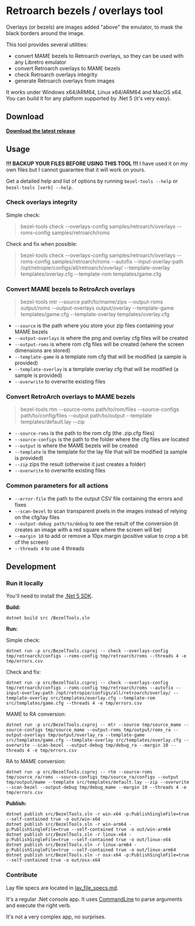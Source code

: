# Retroarch bezels / overlays tool

Overlays (or bezels) are images added "above" the emulator, to mask the black borders around the image.

This tool provides several utilities:

- convert MAME bezels to Retroarch overlays, so they can be used with any Libretro emulator
- convert Retroarch overlays to MAME bezels
- check Retroarch overlays integrity
- generate Retroarch overlays from images

It works under Windows x64/ARM64, Linux x64/ARM64 and MacOS x64. You can build it for any platform supported by .Net 5 (it's very easy).

## Download

**[Download the latest release](https://github.com/cosmo0/mame-retroarch-bezel-converter/releases)**

## Usage

**!!! BACKUP YOUR FILES BEFORE USING THIS TOOL !!!** I have used it on my own files but I cannot guarantee that it will work on yours.

Get a detailed help and list of options by running `bezel-tools --help` or `bezel-tools [verb] --help`.

### Check overlays integrity

Simple check:

> bezel-tools check --overlays-config samples/retroarch/overlays --roms-config samples/retroarch/roms

Check and fix when possible:

> bezel-tools check --overlays-config samples/retroarch/overlays --roms-config samples/retroarch/roms --autofix --input-overlay-path /opt/retropie/configs/all/retroarch/overlay/ --template-overlay templates/overlay.cfg --template-rom templates/game.cfg

### Convert MAME bezels to RetroArch overlays

> bezel-tools mtr --source path/to/mame/zips --output-roms output/roms --output-overlays output/overlay --template-game templates/game.cfg --template-overlay templates/overlay.cfg

- `--source` is the path where you store your zip files containing your MAME bezels
- `--output-overlays` is where the png and overlay cfg files will be created
- `--output-roms` is where rom cfg files will be created (where the screen dimensions are stored)
- `--template-game` is a template rom cfg that will be modified (a sample is provided)
- `--template-overlay` is a template overlay cfg that will be modified (a sample is provided)
- `--overwrite` to overwrite existing files

### Convert RetroArch overlays to MAME bezels

> bezel-tools rtm --source-roms path/to/rom/files --source-configs path/to/config/files --output path/to/output --template templates/default.lay --zip

- `--source-roms` is the path to the rom cfg (the .zip.cfg files)
- `--source-configs` is the path to the folder where the cfg files are located
- `--output` is where the MAME bezels will be created
- `--template` is the template for the lay file that will be modified (a sample is provided)
- `--zip` zips the result (otherwise it just creates a folder)
- `--overwrite` to overwrite existing files

### Common parameters for all actions

- `--error-file` the path to the output CSV file containing the errors and fixes
- `--scan-bezel` to scan transparent pixels in the images instead of relying on the cfg/lay files
- `--output-debug path/to/debug` to see the result of the conversion (it creates an image with a red square where the screen will be)
- `--margin 10` to add or remove a 10px margin (positive value to crop a bit of the screen)
- `--threads 4` to use 4 threads

## Development

### Run it locally

You'll need to install the [.Net 5 SDK](https://dotnet.microsoft.com/download/dotnet/5.0).

**Build:**

`dotnet build src /BezelTools.sln`

**Run:**

Simple check:

`dotnet run -p src/BezelTools.csproj -- check
    --overlays-config tmp/retroarch/configs
    --roms-config tmp/retroarch/roms
    --threads 4
    -e tmp/errors.csv`

Check and fix:

`dotnet run -p src/BezelTools.csproj -- check
    --overlays-config tmp/retroarch/configs
    --roms-config tmp/retroarch/roms
    --autofix
    --input-overlay-path /opt/retropie/configs/all/retroarch/overlay/
    --template-overlay src/templates/overlay.cfg
    --template-rom src/templates/game.cfg
    --threads 4
    -e tmp/errors.csv`

MAME to RA conversion:

`dotnet run -p src/BezelTools.csproj -- mtr
    --source tmp/source_mame
    --source-configs tmp/source_mame
    --output-roms tmp/output/roms_ra
    --output-overlays tmp/output/overlay_ra
    --template-game src/templates/game.cfg
    --template-overlay src/templates/overlay.cfg
    --overwrite
    --scan-bezel
    --output-debug tmp/debug_ra
    --margin 10
    --threads 4
    -e tmp/errors.csv`

RA to MAME conversion:

`dotnet run -p src/BezelTools.csproj -- rtm
    --source-roms tmp/source_ra/roms
    --source-configs tmp/source_ra/configs
    --output tmp/output/mame
    --template src/templates/default.lay
    --zip
    --overwrite
    --scan-bezel
    --output-debug tmp/debug_mame
    --margin 10
    --threads 4
    -e tmp/errors.csv`

**Publish:**

````shell
dotnet publish src/BezelTools.sln -r win-x64 -p:PublishSingleFile=true --self-contained true -o out/win-x64
dotnet publish src/BezelTools.sln -r win-arm64 -p:PublishSingleFile=true --self-contained true -o out/win-arm64
dotnet publish src/BezelTools.sln -r linux-x64 -p:PublishSingleFile=true --self-contained true -o out/linux-x64
dotnet publish src/BezelTools.sln -r linux-arm64 -p:PublishSingleFile=true --self-contained true -o out/linux-arm64
dotnet publish src/BezelTools.sln -r osx-x64 -p:PublishSingleFile=true --self-contained true -o out/osx-x64
````

### Contribute

Lay file specs are located in [lay_file_specs.md](lay_files_specs.md).

It's a regular .Net console app. It uses [CommandLine](https://github.com/commandlineparser/commandline)
to parse arguments and execute the right verb.

It's not a very complex app, no surprises.
